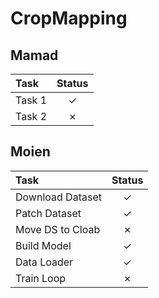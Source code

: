 
# CropMapping

<!-- 
Cehck sign: &#10003;
Cehck sign: &#10007; 
-->

## Mamad
| Task | Status |
|:--- |:---:|
| Task 1 | &#10003; |
| Task 2 | &#10007; |

## Moien
| Task | Status |
|:---  |:---: |
| Download Dataset | &#10003;  |
| Patch Dataset | &#10003;  |
| Move DS to Cloab | &#10007;  |
| Build Model | &#10003; |
| Data Loader | &#10003; |
| Train Loop | &#10007; |


